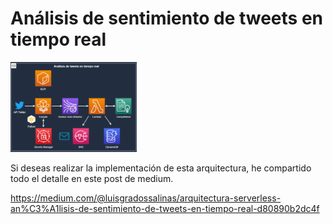 # Análisis de sentimiento de tweets en tiempo real

<img src="https://github.com/luisgradossalinas/aws-serverless-analytics-tweet/blob/master/arquitectura.PNG" width='40%'>

Si deseas realizar la implementación de esta arquitectura, he compartido todo el detalle en este post de medium.

https://medium.com/@luisgradossalinas/arquitectura-serverless-an%C3%A1lisis-de-sentimiento-de-tweets-en-tiempo-real-d80890b2dc4f
